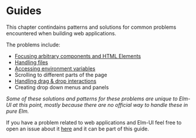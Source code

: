 # Guides

This chapter contindains patterns and solutions for common problems encountered
when building web applications.

The problems include:
* [Focusing arbitrary components and HTML Elements](/documentation/guides/focusing)
* [Handling files](/documentation/guides/handling_files)
* [Accessing environment variables](/documentation/guides/environment-variables)
* Scrolling to different parts of the page
* [Handling drag & drop interactions](/documentation/guides/drag-and-drop)
* Creating drop down menus and panels

_Some of these solutions and patterns for these problems are unique to Elm-UI at
this point, mostly because there are no official way to handle these in pure Elm._

If you have a problem related to web applications and Elm-UI feel free to open
an issue about it [here](https://github.com/gdotdesign/elm-ui-guide/issues)
and it can be part of this guide.
